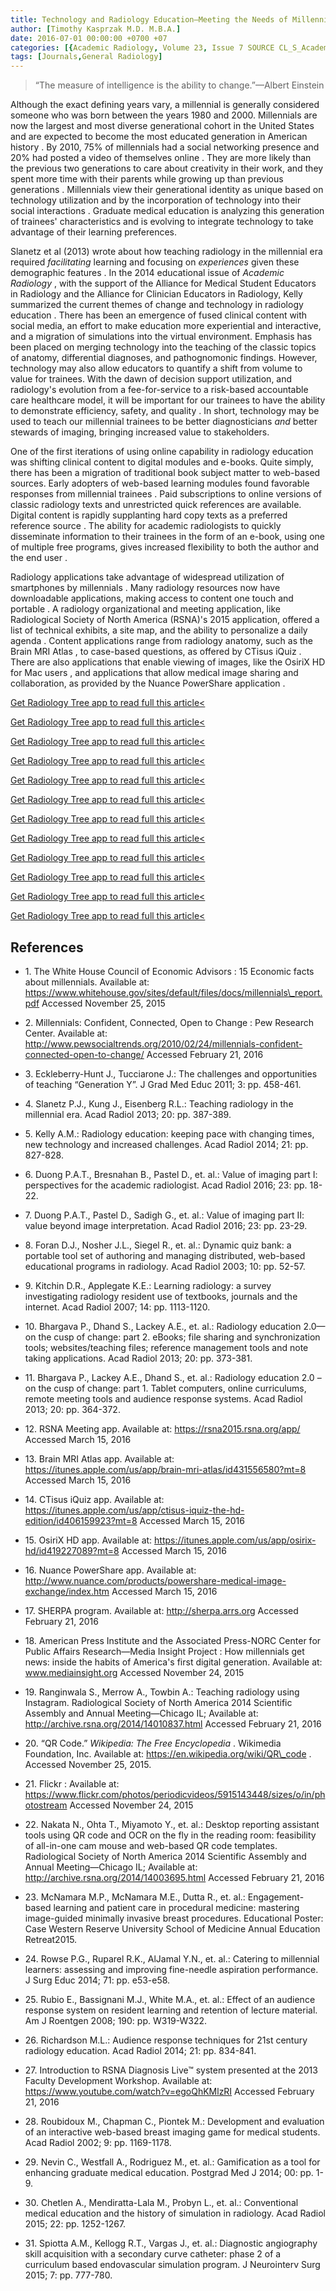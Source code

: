 ```yaml
---
title: Technology and Radiology Education—Meeting the Needs of Millennial Learners
author: [Timothy Kasprzak M.D. M.B.A.]
date: 2016-07-01 00:00:00 +0700 +07
categories: [{Academic Radiology, Volume 23, Issue 7 SOURCE CL_S_AcademicRadiologyVolume23Issue7 1}]
tags: [Journals,General Radiology]
---
```

> “The measure of intelligence is the ability to change.”—Albert Einstein

Although the exact defining years vary, a millennial is generally considered someone who was born between the years 1980 and 2000. Millennials are now the largest and most diverse generational cohort in the United States and are expected to become the most educated generation in American history . By 2010, 75% of millennials had a social networking presence and 20% had posted a video of themselves online . They are more likely than the previous two generations to care about creativity in their work, and they spent more time with their parents while growing up than previous generations . Millennials view their generational identity as unique based on technology utilization and by the incorporation of technology into their social interactions . Graduate medical education is analyzing this generation of trainees' characteristics and is evolving to integrate technology to take advantage of their learning preferences.

Slanetz et al (2013) wrote about how teaching radiology in the millennial era required _facilitating_ learning and focusing on _experiences_ given these demographic features . In the 2014 educational issue of _Academic Radiology_ , with the support of the Alliance for Medical Student Educators in Radiology and the Alliance for Clinician Educators in Radiology, Kelly summarized the current themes of change and technology in radiology education . There has been an emergence of fused clinical content with social media, an effort to make education more experiential and interactive, and a migration of simulations into the virtual environment. Emphasis has been placed on merging technology into the teaching of the classic topics of anatomy, differential diagnoses, and pathognomonic findings. However, technology may also allow educators to quantify a shift from volume to value for trainees. With the dawn of decision support utilization, and radiology's evolution from a fee-for-service to a risk-based accountable care healthcare model, it will be important for our trainees to have the ability to demonstrate efficiency, safety, and quality . In short, technology may be used to teach our millennial trainees to be better diagnosticians _and_ better stewards of imaging, bringing increased value to stakeholders.

One of the first iterations of using online capability in radiology education was shifting clinical content to digital modules and e-books. Quite simply, there has been a migration of traditional book subject matter to web-based sources. Early adopters of web-based learning modules found favorable responses from millennial trainees . Paid subscriptions to online versions of classic radiology texts and unrestricted quick references are available. Digital content is rapidly supplanting hard copy texts as a preferred reference source . The ability for academic radiologists to quickly disseminate information to their trainees in the form of an e-book, using one of multiple free programs, gives increased flexibility to both the author and the end user .

Radiology applications take advantage of widespread utilization of smartphones by millennials . Many radiology resources now have downloadable applications, making access to content one touch and portable . A radiology organizational and meeting application, like Radiological Society of North America (RSNA)'s 2015 application, offered a list of technical exhibits, a site map, and the ability to personalize a daily agenda . Content applications range from radiology anatomy, such as the Brain MRI Atlas , to case-based questions, as offered by CTisus iQuiz . There are also applications that enable viewing of images, like the OsiriX HD for Mac users , and applications that allow medical image sharing and collaboration, as provided by the Nuance PowerShare application .

[Get Radiology Tree app to read full this article<](https://clinicalpub.com/app)

[Get Radiology Tree app to read full this article<](https://clinicalpub.com/app)

[Get Radiology Tree app to read full this article<](https://clinicalpub.com/app)

[Get Radiology Tree app to read full this article<](https://clinicalpub.com/app)

[Get Radiology Tree app to read full this article<](https://clinicalpub.com/app)

[Get Radiology Tree app to read full this article<](https://clinicalpub.com/app)

[Get Radiology Tree app to read full this article<](https://clinicalpub.com/app)

[Get Radiology Tree app to read full this article<](https://clinicalpub.com/app)

[Get Radiology Tree app to read full this article<](https://clinicalpub.com/app)

[Get Radiology Tree app to read full this article<](https://clinicalpub.com/app)

[Get Radiology Tree app to read full this article<](https://clinicalpub.com/app)

[Get Radiology Tree app to read full this article<](https://clinicalpub.com/app)

## References

- 1\. The White House Council of Economic Advisors : 15 Economic facts about millennials. Available at: https://www.whitehouse.gov/sites/default/files/docs/millennials\_report.pdf Accessed November 25, 2015


- 2\. Millennials: Confident, Connected, Open to Change : Pew Research Center. Available at: http://www.pewsocialtrends.org/2010/02/24/millennials-confident-connected-open-to-change/ Accessed February 21, 2016


- 3\. Eckleberry-Hunt J., Tucciarone J.: The challenges and opportunities of teaching “Generation Y”. J Grad Med Educ 2011; 3: pp. 458-461.


- 4\. Slanetz P.J., Kung J., Eisenberg R.L.: Teaching radiology in the millennial era. Acad Radiol 2013; 20: pp. 387-389.


- 5\. Kelly A.M.: Radiology education: keeping pace with changing times, new technology and increased challenges. Acad Radiol 2014; 21: pp. 827-828.


- 6\. Duong P.A.T., Bresnahan B., Pastel D., et. al.: Value of imaging part I: perspectives for the academic radiologist. Acad Radiol 2016; 23: pp. 18-22.


- 7\. Duong P.A.T., Pastel D., Sadigh G., et. al.: Value of imaging part II: value beyond image interpretation. Acad Radiol 2016; 23: pp. 23-29.


- 8\. Foran D.J., Nosher J.L., Siegel R., et. al.: Dynamic quiz bank: a portable tool set of authoring and managing distributed, web-based educational programs in radiology. Acad Radiol 2003; 10: pp. 52-57.


- 9\. Kitchin D.R., Applegate K.E.: Learning radiology: a survey investigating radiology resident use of textbooks, journals and the internet. Acad Radiol 2007; 14: pp. 1113-1120.


- 10\. Bhargava P., Dhand S., Lackey A.E., et. al.: Radiology education 2.0—on the cusp of change: part 2. eBooks; file sharing and synchronization tools; websites/teaching files; reference management tools and note taking applications. Acad Radiol 2013; 20: pp. 373-381.


- 11\. Bhargava P., Lackey A.E., Dhand S., et. al.: Radiology education 2.0 – on the cusp of change: part 1. Tablet computers, online curriculums, remote meeting tools and audience response systems. Acad Radiol 2013; 20: pp. 364-372.


- 12\.  RSNA Meeting app. Available at: https://rsna2015.rsna.org/app/ Accessed March 15, 2016


- 13\.  Brain MRI Atlas app. Available at: https://itunes.apple.com/us/app/brain-mri-atlas/id431556580?mt=8 Accessed March 15, 2016


- 14\.  CTisus iQuiz app. Available at: https://itunes.apple.com/us/app/ctisus-iquiz-the-hd-edition/id406159923?mt=8 Accessed March 15, 2016


- 15\.  OsiriX HD app. Available at: https://itunes.apple.com/us/app/osirix-hd/id419227089?mt=8 Accessed March 15, 2016


- 16\.  Nuance PowerShare app. Available at: http://www.nuance.com/products/powershare-medical-image-exchange/index.htm Accessed March 15, 2016


- 17\.  SHERPA program. Available at: http://sherpa.arrs.org Accessed February 21, 2016


- 18\. American Press Institute and the Associated Press-NORC Center for Public Affairs Research—Media Insight Project : How millennials get news: inside the habits of America's first digital generation. Available at: www.mediainsight.org Accessed November 24, 2015


- 19\. Ranginwala S., Merrow A., Towbin A.: Teaching radiology using Instagram. Radiological Society of North America 2014 Scientific Assembly and Annual Meeting—Chicago IL; Available at: http://archive.rsna.org/2014/14010837.html Accessed February 21, 2016


- 20\.  “QR Code.” _Wikipedia: The Free Encyclopedia_ . Wikimedia Foundation, Inc. Available at:  https://en.wikipedia.org/wiki/QR\_code  . Accessed November 25, 2015.


- 21\. Flickr : Available at: https://www.flickr.com/photos/periodicvideos/5915143448/sizes/o/in/photostream Accessed November 24, 2015


- 22\. Nakata N., Ohta T., Miyamoto Y., et. al.: Desktop reporting assistant tools using QR code and OCR on the fly in the reading room: feasibility of all-in-one cam mouse and web-based QR code templates. Radiological Society of North America 2014 Scientific Assembly and Annual Meeting—Chicago IL; Available at: http://archive.rsna.org/2014/14003695.html Accessed February 21, 2016


- 23\. McNamara M.P., McNamara M.E., Dutta R., et. al.: Engagement-based learning and patient care in procedural medicine: mastering image-guided minimally invasive breast procedures. Educational Poster: Case Western Reserve University School of Medicine Annual Education Retreat2015.


- 24\. Rowse P.G., Ruparel R.K., AlJamal Y.N., et. al.: Catering to millennial learners: assessing and improving fine-needle aspiration performance. J Surg Educ 2014; 71: pp. e53-e58.


- 25\. Rubio E., Bassignani M.J., White M.A., et. al.: Effect of an audience response system on resident learning and retention of lecture material. Am J Roentgen 2008; 190: pp. W319-W322.


- 26\. Richardson M.L.: Audience response techniques for 21st century radiology education. Acad Radiol 2014; 21: pp. 834-841.


- 27\.  Introduction to RSNA Diagnosis Live™ system presented at the 2013 Faculty Development Workshop. Available at: https://www.youtube.com/watch?v=egoQhKMlzRI Accessed February 21, 2016


- 28\. Roubidoux M., Chapman C., Piontek M.: Development and evaluation of an interactive web-based breast imaging game for medical students. Acad Radiol 2002; 9: pp. 1169-1178.


- 29\. Nevin C., Westfall A., Rodriguez M., et. al.: Gamification as a tool for enhancing graduate medical education. Postgrad Med J 2014; 00: pp. 1-9.


- 30\. Chetlen A., Mendiratta-Lala M., Probyn L., et. al.: Conventional medical education and the history of simulation in radiology. Acad Radiol 2015; 22: pp. 1252-1267.


- 31\. Spiotta A.M., Kellogg R.T., Vargas J., et. al.: Diagnostic angiography skill acquisition with a secondary curve catheter: phase 2 of a curriculum based endovascular simulation program. J Neurointerv Surg 2015; 7: pp. 777-780.